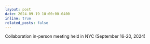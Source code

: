 ```yaml
---
layout: post
date: 2024-09-19 10:00:00-0400
inline: true
related_posts: false
---
```


Collaboration in-person meeting held in NYC (September 16-20, 2024)
